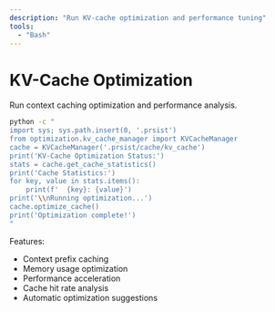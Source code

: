 ```yaml
---
description: "Run KV-cache optimization and performance tuning"
tools:
  - "Bash"
---
```


# KV-Cache Optimization

Run context caching optimization and performance analysis.

```bash
python -c "
import sys; sys.path.insert(0, '.prsist')
from optimization.kv_cache_manager import KVCacheManager
cache = KVCacheManager('.prsist/cache/kv_cache')
print('KV-Cache Optimization Status:')
stats = cache.get_cache_statistics()
print('Cache Statistics:')
for key, value in stats.items():
    print(f'  {key}: {value}')
print('\\nRunning optimization...')
cache.optimize_cache()
print('Optimization complete!')
"
```

Features:
- Context prefix caching
- Memory usage optimization
- Performance acceleration
- Cache hit rate analysis
- Automatic optimization suggestions
